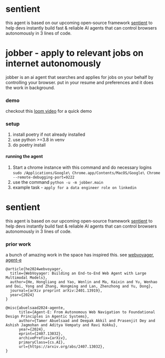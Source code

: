 # sentient

this agent is based on our upcoming open-source framework [sentient](http://sentient.engineering) to help devs instantly build fast & reliable AI agents that can control browsers autonomously in 3 lines of code.

# jobber - apply to relevant jobs on internet autonomously

jobber is an ai agent that searches and applies for jobs on your behalf by controlling your browser. put in your resume and preferences and it does the work in background.

### demo

checkout this [loom video](https://www.loom.com/share/2037ee751b4f491c8d2ffd472d8223bd?sid=53d08a9f-5a9b-4388-ae69-445032b31738) for a quick demo

### setup

1. install poetry if not already installed
2. use python >=3.8 in venv
3. do poetry install

#### running the agent

1. Start a chrome instance with this command and do necessary logins `sudo /Applications/Google\ Chrome.app/Contents/MacOS/Google\ Chrome --remote-debugging-port=9222`
2. use the command `python -u -m jobber.main`
3. example task - `apply for a data engineer role on linkedin`

# sentient

this agent is based on our upcoming open-source framework [sentient](http://sentient.engineering) to help devs instantly build fast & reliable AI agents that can control browsers autonomously in 3 lines of code.

### prior work

a bunch of amazing work in the space has inspired this. see [webvoyager](https://arxiv.org/abs/2401.13919), [agent-e](https://arxiv.org/abs/2407.13032)

```
@article{he2024webvoyager,
  title={WebVoyager: Building an End-to-End Web Agent with Large Multimodal Models},
  author={He, Hongliang and Yao, Wenlin and Ma, Kaixin and Yu, Wenhao and Dai, Yong and Zhang, Hongming and Lan, Zhenzhong and Yu, Dong},
  journal={arXiv preprint arXiv:2401.13919},
  year={2024}
}
```

```
@misc{abuelsaad2024-agente,
      title={Agent-E: From Autonomous Web Navigation to Foundational Design Principles in Agentic Systems},
      author={Tamer Abuelsaad and Deepak Akkil and Prasenjit Dey and Ashish Jagmohan and Aditya Vempaty and Ravi Kokku},
      year={2024},
      eprint={2407.13032},
      archivePrefix={arXiv},
      primaryClass={cs.AI},
      url={https://arxiv.org/abs/2407.13032},
}
```
